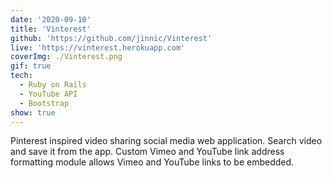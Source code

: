 ```yaml
---
date: '2020-09-10'
title: 'Vinterest'
github: 'https://github.com/jinnic/Vinterest'
live: 'https://vinterest.herokuapp.com'
coverImg: ./Vinterest.png
gif: true
tech:
  - Ruby on Rails
  - YouTube API
  - Bootstrap
show: true
---
```


Pinterest inspired video sharing social media web application. Search video and save it from the app. Custom Vimeo and YouTube link address formatting module allows Vimeo and YouTube links to be embedded.
